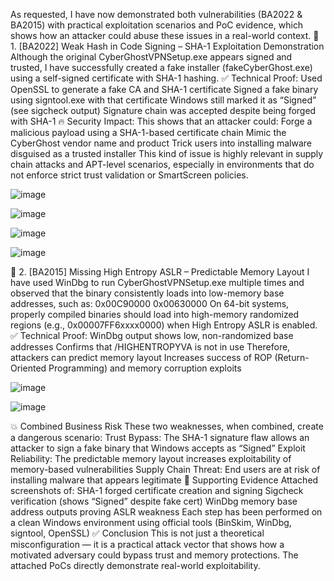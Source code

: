 As requested, I have now demonstrated both vulnerabilities (BA2022 & BA2015) with practical exploitation scenarios and PoC evidence, which shows how an attacker could abuse these issues in a real-world context.
📌 1. [BA2022] Weak Hash in Code Signing – SHA-1 Exploitation Demonstration
Although the original CyberGhostVPNSetup.exe appears signed and trusted, I have successfully created a fake installer (fakeCyberGhost.exe) using a self-signed certificate with SHA-1 hashing.
✅ Technical Proof:
Used OpenSSL to generate a fake CA and SHA-1 certificate
Signed a fake binary using signtool.exe with that certificate
Windows still marked it as “Signed” (see sigcheck output)
Signature chain was accepted despite being forged with SHA-1
🔥 Security Impact:
This shows that an attacker could:
Forge a malicious payload using a SHA-1-based certificate chain
Mimic the CyberGhost vendor name and product
Trick users into installing malware disguised as a trusted installer
This kind of issue is highly relevant in supply chain attacks and APT-level scenarios, especially in environments that do not enforce strict trust validation or SmartScreen policies.
 
 
![image](https://github.com/user-attachments/assets/51cce04d-8b3e-40fd-a0dd-64f674284bcf)

![image](https://github.com/user-attachments/assets/2f8f7d7c-8e7a-49d6-899d-cf6112e335c1)

 ![image](https://github.com/user-attachments/assets/2d623130-4142-462e-ad60-e34933093a35)

![image](https://github.com/user-attachments/assets/eea7e8cb-ae92-4571-95e8-2c2688085385)




📌 2. [BA2015] Missing High Entropy ASLR – Predictable Memory Layout
I have used WinDbg to run CyberGhostVPNSetup.exe multiple times and observed that the binary consistently loads into low-memory base addresses, such as:
0x00C90000
0x00630000
On 64-bit systems, properly compiled binaries should load into high-memory randomized regions (e.g., 0x00007FF6xxxx0000) when High Entropy ASLR is enabled.
✅ Technical Proof:
WinDbg output shows low, non-randomized base addresses
Confirms that /HIGHENTROPYVA is not in use
Therefore, attackers can predict memory layout
Increases success of ROP (Return-Oriented Programming) and memory corruption exploits

  ![image](https://github.com/user-attachments/assets/7f43e0e2-a6c5-4766-9cc5-941870953a31)

![image](https://github.com/user-attachments/assets/acc01ae7-b614-4ca6-894e-81d4b5e703a8)



💥 Combined Business Risk
These two weaknesses, when combined, create a dangerous scenario:
Trust Bypass: The SHA-1 signature flaw allows an attacker to sign a fake binary that Windows accepts as “Signed”
Exploit Reliability: The predictable memory layout increases exploitability of memory-based vulnerabilities
Supply Chain Threat: End users are at risk of installing malware that appears legitimate
📎 Supporting Evidence
Attached screenshots of:
SHA-1 forged certificate creation and signing
Sigcheck verification (shows “Signed” despite fake cert)
WinDbg memory base address outputs proving ASLR weakness
Each step has been performed on a clean Windows environment using official tools (BinSkim, WinDbg, signtool, OpenSSL)
✅ Conclusion
This is not just a theoretical misconfiguration — it is a practical attack vector that shows how a motivated adversary could bypass trust and memory protections. The attached PoCs directly demonstrate real-world exploitability.

